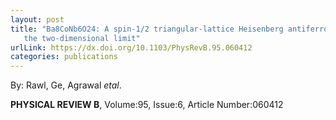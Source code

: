 ```yaml
---
layout: post
title: "Ba8CoNb6O24: A spin-1/2 triangular-lattice Heisenberg antiferromagnet in
   the two-dimensional limit"
urlLink: https://dx.doi.org/10.1103/PhysRevB.95.060412
categories: publications
---
```

By: Rawl, Ge, Agrawal *etal*.

**PHYSICAL REVIEW B**, Volume:95, Issue:6, Article Number:060412
